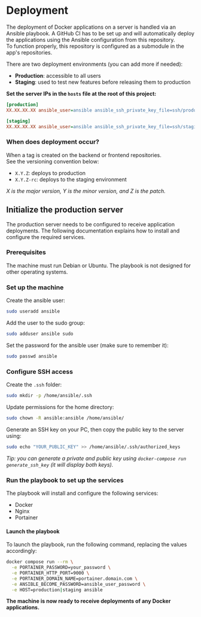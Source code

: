 # Deployment

The deployment of Docker applications on a server is handled via an Ansible playbook. A GitHub CI has to be set up and will automatically deploy the applications using the Ansible configuration from this repository.  
To function properly, this repository is configured as a submodule in the app's repositories.

There are two deployment environments (you can add more if needed):
- **Production**: accessible to all users
- **Staging**: used to test new features before releasing them to production

**Set the server IPs in the `hosts` file at the root of this project:**
```ini
[production]
XX.XX.XX.XX ansible_user=ansible ansible_ssh_private_key_file=ssh/production_private_key

[staging]
XX.XX.XX.XX ansible_user=ansible ansible_ssh_private_key_file=ssh/staging_private_key
```

### When does deployment occur?

When a tag is created on the backend or frontend repositories.  
See the versioning convention below:
- `X.Y.Z`: deploys to production
- `X.Y.Z-rc`: deploys to the staging environment

*X is the major version, Y is the minor version, and Z is the patch.*

## Initialize the production server

The production server needs to be configured to receive application deployments. The following documentation explains how to install and configure the required services.

### Prerequisites

The machine must run Debian or Ubuntu. The playbook is not designed for other operating systems.

### Set up the machine

Create the ansible user:
```bash
sudo useradd ansible
```

Add the user to the sudo group:
```bash
sudo adduser ansible sudo
```

Set the password for the ansible user (make sure to remember it):
```bash
sudo passwd ansible
```

### Configure SSH access

Create the `.ssh` folder:
```bash
sudo mkdir -p /home/ansible/.ssh
```

Update permissions for the home directory:
```bash
sudo chown -R ansible:ansible /home/ansible/
```

Generate an SSH key on your PC, then copy the public key to the server using:
```bash
sudo echo "YOUR_PUBLIC_KEY" >> /home/ansible/.ssh/authorized_keys
```
*Tip: you can generate a private and public key using `docker-compose run generate_ssh_key` (it will display both keys).*

### Run the playbook to set up the services

The playbook will install and configure the following services:
- Docker
- Nginx
- Portainer

#### Launch the playbook

To launch the playbook, run the following command, replacing the values accordingly:
```bash
docker compose run --rm \
  -e PORTAINER_PASSWORD=your_password \
  -e PORTAINER_HTTP_PORT=9000 \
  -e PORTAINER_DOMAIN_NAME=portainer.domain.com \
  -e ANSIBLE_BECOME_PASSWORD=ansible_user_password \
  -e HOST=production|staging ansible
```

**The machine is now ready to receive deployments of any Docker applications.**

